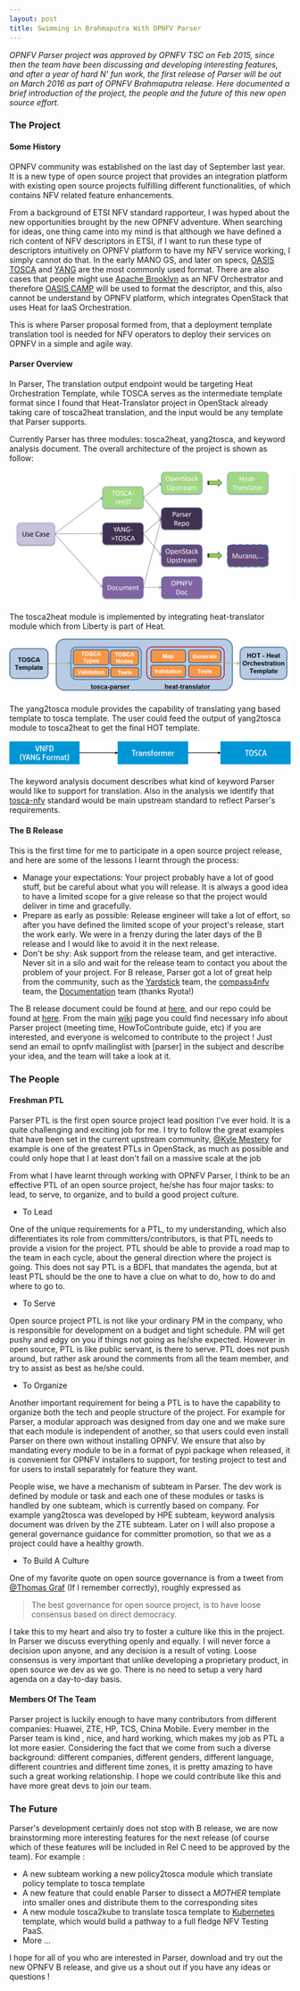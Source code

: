 ```yaml
---
layout: post
title: Swimming in Brahmaputra With OPNFV Parser
---
```


*OPNFV Parser project was approved by OPNFV TSC on Feb 2015, since then the team have been discussing and developing
interesting features, and after a year of hard N' fun work, the first release of Parser will be out on March 2016 as
part of OPNFV Brahmaputra release. Here documented a brief introduction of the project, the people and the future of
this new open source effort.*

### The Project

#### Some History

OPNFV community was established on the last day of September last year. It is a new type of open source project that provides
an integration platform with existing open source projects fulfilling different functionalities, of which contains NFV related 
feature enhancements.

From a background of ETSI NFV standard rapporteur, I was hyped about the new opportunities brought by the new OPNFV adventure. 
When searching for ideas, one thing came into my mind is that although we have defined a rich content of NFV descriptors in ETSI,
if I want to run these type of descriptors intuitively on OPNFV platform to have my NFV service working, I simply cannot do that.
In the early MANO GS, and later on specs, [OASIS TOSCA](https://www.oasis-open.org/committees/tc_home.php?wg_abbrev=tosca) and [YANG](https://tools.ietf.org/html/rfc6020) are the most commonly used format. There are also cases that people might use [Apache Brooklyn](https://brooklyn.apache.org/) as an NFV Orchestrator and therefore [OASIS CAMP](https://www.oasis-open.org/committees/tc_home.php?wg_abbrev=camp) will be used to format the descriptor, and this, also cannot be understand by OPNFV platform, which integrates OpenStack that uses Heat for IaaS Orchestration.

This is where Parser proposal formed from, that a deployment template translation tool is needed for NFV operators to deploy 
their services on OPNFV in a simple and agile way. 

#### Parser Overview

In Parser, The translation output endpoint would be targeting Heat Orchestration Template, while TOSCA serves as the intermediate template format since I found that Heat-Translator project in OpenStack already taking care of tosca2heat translation, and the input would be any template that Parser supports.

Currently Parser has three modules: tosca2heat, yang2tosca, and keyword analysis document. The overall architecture
of the project is shown as follow:

![Parser Architecture](https://raw.githubusercontent.com/hannibalhuang/hannibalhuang.github.io/master/image/parser-arch.PNG)

The tosca2heat module is implemented by integrating heat-translator module which from Liberty is part of Heat.

![tosca2heat arch](https://raw.githubusercontent.com/hannibalhuang/hannibalhuang.github.io/master/image/tosca2heat.png)

The yang2tosca module provides the capability of translating yang based template to tosca template. The user could feed the output of yang2tosca module to tosca2heat to get the final HOT template. 

![yang2tosca arch](https://raw.githubusercontent.com/hannibalhuang/hannibalhuang.github.io/master/image/yang2tosca.png)

The keyword analysis document describes what kind of keyword Parser would like to support for translation. Also in the analysis we identify that [tosca-nfv](http://docs.oasis-open.org/tosca/tosca-nfv/v1.0/tosca-nfv-v1.0.html) standard would be main upstream standard to reflect Parser's requirements.

#### The B Release

This is the first time for me to participate in a open source project release, and here are some of the lessons I learnt through the process:

- Manage your expectations: Your project probably have a lot of good stuff, but be careful about what you will release. It is always a good idea to have a limited scope for a give release so that the project would deliver in time and gracefully.
- Prepare as early as possible: Release engineer will take a lot of effort, so after you have defined the limited scope of your project's release, start the work early. We were in a frenzy during the later days of the B release and I would like to avoid it in the next release.
- Don't be shy: Ask support from the release team, and get interactive. Never sit in a silo and wait for the release team to contact you about the problem of your project. For B release, Parser got a lot of great help from the community, such as the [Yardstick](https://wiki.opnfv.org/yardstick) team, the [compass4nfv](https://wiki.opnfv.org/compass4nfv) team, the [Documentation](https://wiki.opnfv.org/documentation_projects/opnfv_documentation) team (thanks Ryota!)

The B release document could be found at [here](http://artifacts.opnfv.org/parser/brahmaputra/docs/parser_docs/index.html), and our repo could be found at [here](https://gerrit.opnfv.org/gerrit/#/admin/projects/?filter=parser). From the main [wiki](https://wiki.opnfv.org/parser) page you could find necessary info about Parser project (meeting time, HowToContribute guide, etc) if you are interested, and everyone is welcomed to contribute to the project ! Just send an email to opnfv mailinglist with [parser] in the subject and describe your idea, and the team will take a look at it.

### The People

#### Freshman PTL

Parser PTL is the first open source project lead position I've ever hold. It is a quite challenging and exciting job for me. I try to
follow the great examples that have been set in the current upstream community, [@Kyle Mestery](https://twitter.com/mestery) for example is one of the greatest PTLs in OpenStack, as much as possible and could only hope that I at least don't fail on a massive scale at the job

From what I have learnt through working with OPNFV Parser, I think to be an effective PTL of an open source project, he/she has four major tasks: to lead, to serve, to organize, and to build a good project culture.

- To Lead

One of the unique requirements for a PTL, to my understanding, which also differentiates its role from committers/contributors, is that PTL needs to 
provide a vision for the project. PTL should be able to provide a road map to the team in each cycle, about the general direction where the
project is going. This does not say PTL is a BDFL that mandates the agenda, but at least PTL should be the one to have a clue on what to do, how to do and where to go to.

- To Serve

Open source project PTL is not like your ordinary PM in the company, who is responsible for development on a budget and tight schedule. PM will
get pushy and edgy on you if things not going as he/she expected. However in open source, PTL is like public servant, is there to serve. PTL does not push around, but rather ask around the comments from all the team member, and try to assist as best as he/she could. 

- To Organize

Another important requirement for being a PTL is to have the capability to organize both the tech and people structure of the project. For example for Parser, a modular approach was designed from day one and we make sure that each module is independent of another, so that users could even install Parser on there own without installing OPNFV. We ensure that also by mandating every module to be in a format of pypi package when released,
it is convenient for OPNFV installers to support, for testing project to test and for users to install separately for feature they want.

People wise, we have a mechanism of subteam in Parser. The dev work is defined by module or task and each one of these modules or tasks is handled by
one subteam, which is currently based on company. For example yang2tosca was developed by HPE subteam, keyword analysis document was driven by the ZTE subteam. Later on I will also propose a general governance guidance for committer promotion, so that we as a project could have a healthy growth.

- To Build A Culture

One of my favorite quote on open source governance is from a tweet from [@Thomas Graf](https://twitter.com/tgraf__) (If I remember correctly), roughly expressed as

> The best governance for open source project, is to have loose consensus based on direct democracy.

I take this to my heart and also try to foster a culture like this in the project. In Parser we discuss everything openly and equally. I will never force a decision upon anyone, and any decision is a result of voting. Loose consensus is very important that unlike developing a proprietary product, in open source we dev as we go. There is no need to setup a very hard agenda on a day-to-day basis.

#### Members Of The Team

Parser project is luckily enough to have many contributors from different companies: Huawei, ZTE, HP, TCS, China Mobile. Every member in the Parser team is kind , nice, and hard working, which makes my job as PTL a lot more easier. Considering the fact that we come from such a diverse background: different companies, different genders, different language, different countries and different time zones, it is pretty amazing to have such a great working relationship. I hope we could contribute like this and have more great devs to join our team.

### The Future

Parser's development certainly does not stop with B release, we are now brainstorming more interesting features for the next release (of course which of these features will be included in Rel C need to be approved by the team). For example :

- A new subteam working a new policy2tosca module which translate policy template to tosca template
- A new feature that could enable Parser to dissect a *MOTHER* template into smaller ones and distribute them to the corresponding sites
- A new module tosca2kube to translate tosca template to [Kubernetes](https://kubernetes.io/) template, which would build a pathway to a full fledge NFV Testing PaaS.
- More ...

I hope for all of you who are interested in Parser, download and try out the new OPNFV B release, and give us a shout out if you have any ideas or questions !
